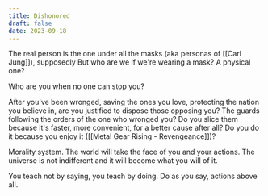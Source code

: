 ```yaml
---
title: Dishonored
draft: false
date: 2023-09-18
---
```


The real person is the one under all the masks (aka personas of [[Carl Jung]]), supposedly
But who are we if we're wearing a mask? A physical one?

Who are you when no one can stop you?

After you've been wronged, saving the ones you love, protecting the nation you believe in, are you justified to dispose those opposing you? The guards following the orders of the one who wronged you? Do you slice them because it's faster, more convenient, for a better cause after all? Do you do it because you enjoy it ([[Metal Gear Rising - Revengeance]])?

Morality system. The world will take the face of you and your actions. The universe is not indifferent and it will become what you will of it.

You teach not by saying, you teach by doing. Do as you say, actions above all.